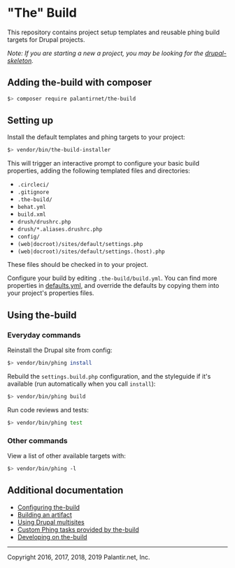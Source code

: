# "The" Build

This repository contains project setup templates and reusable phing build targets for Drupal projects.

_Note: If you are starting a new a project, you may be looking for the [drupal-skeleton](https://github.com/palantirnet/drupal-skeleton)._

## Adding the-build with composer

```sh
$> composer require palantirnet/the-build
```

## Setting up

Install the default templates and phing targets to your project:

```sh
$> vendor/bin/the-build-installer
```

This will trigger an interactive prompt to configure your basic build properties, adding the following templated files and directories:

* `.circleci/`
* `.gitignore`
* `.the-build/`
* `behat.yml`
* `build.xml`
* `drush/drushrc.php`
* `drush/*.aliases.drushrc.php`
* `config/`
* `(web|docroot)/sites/default/settings.php`
* `(web|docroot)/sites/default/settings.(host).php`

These files should be checked in to your project.

Configure your build by editing `.the-build/build.yml`. You can find more properties in [defaults.yml](defaults.yml), and override the defaults by copying them into your project's properties files.

## Using the-build
### Everyday commands

Reinstall the Drupal site from config:

```sh
$> vendor/bin/phing install
```

Rebuild the `settings.build.php` configuration, and the styleguide if it's available (run automatically when you call `install`):

```sh
$> vendor/bin/phing build
```

Run code reviews and tests:

```sh
$> vendor/bin/phing test
```

### Other commands

View a list of other available targets with:

```sh
$> vendor/bin/phing -l
```

## Additional documentation

* [Configuring the-build](docs/configuration.md)
* [Building an artifact](docs/artifacts.md)
* [Using Drupal multisites](docs/drupal_multisite.md)
* [Custom Phing tasks provided by the-build](docs/tasks.md)
* [Developing on the-build](docs/development.md)

----
Copyright 2016, 2017, 2018, 2019 Palantir.net, Inc.
